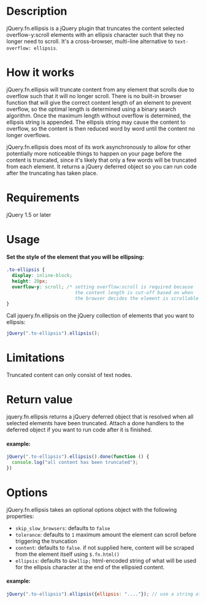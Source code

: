 # Description
jQuery.fn.ellipsis is a jQuery plugin that truncates the content selected overflow-y:scroll elements with an ellipsis character such that they no longer need to scroll. It's a cross-browser, multi-line alternative to `text-overflow: ellipsis`.

# How it works
jQuery.fn.ellipsis will truncate content from any element that scrolls due to overflow such that it will no longer scroll. There is no built-in browser function that will give the correct content length of an element to prevent overflow, so the optimal length is determined using a binary search algorithm. Once the maximum length without overflow is determined, the ellipsis string is appended. The ellipsis string may cause the content to overflow, so the content is then reduced word by word until the content no longer overflows.

jQuery.fn.ellipsis does most of its work asynchronously to allow for other potentially more noticeable things to happen on your page before the content is truncated, since it's likely that only a few words will be truncated from each element. It returns a jQuery deferred object so you can run code after the truncating has taken place.

# Requirements
jQuery 1.5 or later
# Usage
#### Set the style of the element that you will be ellipsing:
```css
.to-ellipsis {
  display: inline-block;
  height: 20px;
  overflow-y: scroll; /* setting overflow:scroll is required because
                         the content length is cut-off based on when
                         the browser decides the element is scrollable */
}
```
Call jquery.fn.ellipsis on the jQuery collection of elements that you want to ellipsis:
```javascript
jQuery(".to-ellipsis").ellipsis();
```
# Limitations
Truncated content can only consist of text nodes.
# Return value
jquery.fn.ellipsis returns a jQuery deferred object that is resolved when all selected elements have been truncated. Attach a done handlers to the deferred object if you want to run code after it is finished.
#### example:
```javascript
jQuery(".to-ellipsis").ellipsis().done(function () {
  console.log("all content has been truncated");
})
```
# Options
jQuery.fn.ellipsis takes an optional options object with the following properties:
 - `skip_slow_browsers`: defaults to `false`
 - `tolerance`: defaults to `1` maximum amount the element can scroll before triggering the truncation
 - `content`: defaults to `false`. if not supplied here, content will be scraped from the element itself using `$.fn.html()`
 - `ellipsis`: defaults to `&hellip;` html-encoded string of what will be used for the ellipsis character at the end of the ellipsied content.

#### example:
```javascript
jQuery(".to-ellipsis").ellipsis({ellipsis: "...."}); // use a string of four periods instead of …
```
